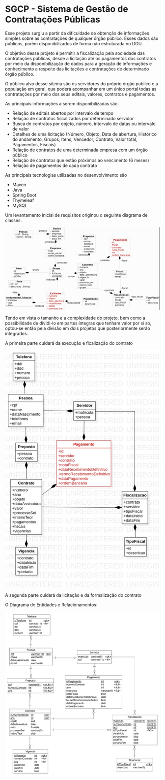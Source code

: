 # SGCP - Sistema de Gestão de Contratações Públicas

Esse projeto surgiu a partir da dificuldade de obtenção de informações simples sobre as contratações de qualquer órgão público. Esses dados são públicos, porém disponibilizados de forma não estruturada no DOU.

O objetivo desse projeto é permitir a fiscalização pela sociedade das contratações públicas, desde a licitação até os pagamentos dos contratos por meio da disponibilização de dados para a geração de informações e conhecimento a respeito das licitações e contratações de determinado órgão público.

O público alvo desse sitema são os servidores do próprio órgão publico e a população em geral, que poderá acompanhar em um único portal todas as contratações por meio dos seus editais, valores, contratos e pagamentos.

As principais informações a serem disponibilizadas são

* Relação de editais abertos por intervalo de tempo
* Relação de contratos fiscalizados por determinado servidor
* Busca de contratos por objeto, número, intervalo de datas ou intervalo de valor
* Detalhes de uma licitação (Número, Objeto, Data de abertura, Histórico do andamento, Grupos, Itens, Vencedor, Contrato, Valor total, Pagamentos, Fiscais)
* Relação de contratos de uma determinada empresa com um órgão público
* Relação de contratos que estão próximos ao vencimento (6 meses)
* Relação de pagamentos de cada contrato

As principais tecnologias utilizadas no desenvolvimento são

- Maven
- Java
- Spring Boot
- Thymeleaf
- MySQL

Um levantamento inicial de requisitos originou o seguinte diagrama de classes:

![Diagrama de Classes](./src/main/resources/static/img/210628-diagrama_classes.png)

Tendo em vista o tamanho e a complexidade do projeto, bem como a possibilidade de dividi-lo em partes íntegras que tenham valor por si só, optou-se então pela divisão em dois projetos que posteriormente serão integrados. 

A primeira parte cuidará da execução e ficalização do contrato

![Diagrama de Classes](./src/main/resources/static/img/210628-sgcp-diagrama_classes-fiscalizacao.jpg)

A segunda parte cuidará da licitação e da formalização do contrato

O Diagrama de Entidades e Relacionamentos:

![DER](./src/main/resources/static/img/210628-sgcp-diagrama_entidades_relacionamentos_300dpi.png)